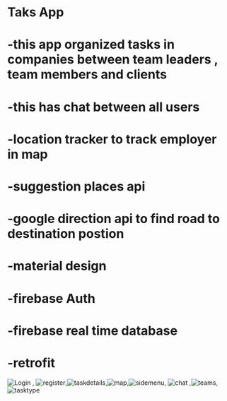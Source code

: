 # Taks App
# -this app organized tasks in companies between team leaders , team members and clients
# -this has chat between all users 
# -location tracker to track employer in map 
# -suggestion places api 
# -google direction api to find road  to destination postion
# -material design 
# -firebase Auth
# -firebase real time database
# -retrofit 

![Login](login.jpeg) , ![register](register.jpeg),![taskdetails](taskdetails.jpeg),![map](map.jpeg),![sidemenu](sidemenu.jpeg),
![chat](chat.jpeg) ,![teams](teams.jpeg),![tasktype](tasktype.jpeg)
